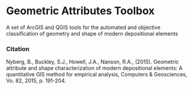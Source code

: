 # Geometric Attributes Toolbox

A set of ArcGIS and QGIS tools for the automated and objective classification of geometry and shape of modern depositional elements

### Citation

Nyberg, B., Buckley, S.J., Howell, J.A., Nanson, R.A., (2015). Geometric attribute and shape characterization of modern depositional elements: A quantitative GIS method for empirical analysis, Computers & Geosciences, Vo. 82, 2015, p. 191-204.  

